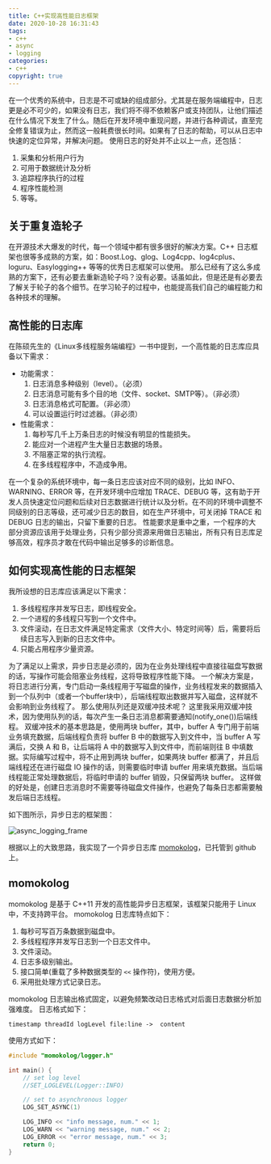 ```yaml
---
title: C++实现高性能日志框架
date: 2020-10-28 16:31:43
tags:
- c++
- async
- logging
categories:
- c++
copyright: true
---
```


在一个优秀的系统中，日志是不可或缺的组成部分。尤其是在服务端编程中，日志更是必不可少的，如果没有日志，我们将不得不依赖客户或支持团队，让他们描述在什么情况下发生了什么。随后在开发环境中重现问题，并进行各种调试，直至完全修复错误为止，然而这一般耗费很长时间。如果有了日志的帮助，可以从日志中快速的定位异常，并解决问题。
使用日志的好处并不止以上一点，还包括：
<!-- more -->
1. 采集和分析用户行为
2. 可用于数据统计及分析
3. 追踪程序执行的过程
4. 程序性能检测
5. 等等。

## 关于重复造轮子

在开源技术大爆发的时代，每一个领域中都有很多很好的解决方案。C++ 日志框架也很等多成熟的方案，如：Boost.Log、glog、Log4cpp、log4cplus、loguru、Easylogging++ 等等的优秀日志框架可以使用。
那么已经有了这么多成熟的方案下，还有必要去重新造轮子吗？没有必要。话虽如此，但是还是有必要去了解关于轮子的各个细节。在学习轮子的过程中，也能提高我们自己的编程能力和各种技术的理解。

## 高性能的日志库

在陈硕先生的《Linux多线程服务端编程》一书中提到，一个高性能的日志库应具备以下需求：

* 功能需求：
  1. 日志消息多种级别（level）。（必须）
  2. 日志消息可能有多个目的地（文件、socket、SMTP等）。（非必须）
  3. 日志消息格式可配置。（非必须）
  4. 可以设置运行时过滤器。（非必须）
* 性能需求：
  1. 每秒写几千上万条日志的时候没有明显的性能损失。
  2. 能应对一个进程产生大量日志数据的场景。
  3. 不阻塞正常的执行流程。
  4. 在多线程程序中，不造成争用。

在一个复杂的系统环境中，每一条日志应该对应不同的级别，比如 INFO、WARNING、ERROR 等，在开发环境中应增加 TRACE、DEBUG 等，这有助于开发人员快速定位问题和后续对日志数据进行统计以及分析。在不同的环境中调整不同级别的日志等级，还可减少日志的数目，如在生产环境中，可关闭掉 TRACE 和 DEBUG 日志的输出，只留下重要的日志。
性能要求是重中之重，一个程序的大部分资源应该用于处理业务，只有少部分资源来用做日志输出，所有只有日志库足够高效，程序员才敢在代码中输出足够多的诊断信息。

## 如何实现高性能的日志框架

我所设想的日志库应该满足以下需求：

1. 多线程程序并发写日志，即线程安全。
2. 一个进程的多线程只写到一个文件中。
3. 文件滚动，在日志文件满足特定需求（文件大小、特定时间等）后，需要将后续日志写入到新的日志文件中。
4. 只能占用程序少量资源。

为了满足以上需求，异步日志是必须的，因为在业务处理线程中直接往磁盘写数据的话，写操作可能会阻塞业务线程，这将导致程序性能下降。
一个解决方案是，将日志进行分离，专门启动一条线程用于写磁盘的操作，业务线程发来的数据插入到一个队列中（或者一个buffer块中），后端线程取出数据并写入磁盘，这样就不会影响到业务线程了。
那么使用队列还是双缓冲技术呢？
这里我采用双缓冲技术，因为使用队列的话，每次产生一条日志消息都需要通知(notify_one())后端线程。
双缓冲技术的基本思路是，使用两块 buffer，其中，buffer A 专门用于前端业务填充数据，后端线程负责将 buffer B 中的数据写入到文件中，当 buffer A 写满后，交换 A 和 B，让后端将 A 中的数据写入到文件中，而前端则往 B 中填数据。实际编写过程中，将不止用到两块 buffer，如果两块 buffer 都满了，并且后端线程还在进行磁盘 IO 操作的话，则需要临时申请 buffer 用来填充数据。当后端线程能正常处理数据后，将临时申请的 buffer 销毁，只保留两块 buffer。
这样做的好处是，创建日志消息时不需要等待磁盘文件操作，也避免了每条日志都需要触发后端日志线程。

如下图所示，异步日志的框架图：

![async_logging_frame](AsyncLogging1.png)

根据以上的大致思路，我实现了一个异步日志库 [momokolog](!https://github.com/Grizzly1127/momokolog)，已托管到 github 上。

## momokolog

momokolog 是基于 C++11 开发的高性能异步日志框架，该框架只能用于 Linux 中，不支持跨平台。
momokolog 日志库特点如下：

1. 每秒可写百万条数据到磁盘中。
2. 多线程程序并发写日志到一个日志文件中。
3. 文件滚动。
4. 日志多级别输出。
5. 接口简单(重载了多种数据类型的 `<<` 操作符)，使用方便。
6. 采用批处理方式记录日志。

momokolog 日志输出格式固定，以避免频繁改动日志格式对后面日志数据分析加强难度。
日志格式如下：

```text
timestamp threadId logLevel file:line ->  content
```

使用方式如下：

```c++
#include "momokolog/logger.h"

int main() {
    // set log level
    //SET_LOGLEVEL(Logger::INFO)

    // set to asynchronous logger
    LOG_SET_ASYNC(1)

    LOG_INFO << "info message, num." << 1;
    LOG_WARN << "warning message, num." << 2;
    LOG_ERROR << "error message, num." << 3;
    return 0;
}
```
